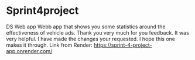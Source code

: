 # Sprint4project
DS Web app 
Webb app that shows you some statistics around the effectiveness of vehicle ads.
Thank you very much for you feedback. It was very helpful. I have made the changes your requested. I hope this one makes it through.
Link from Render:
https://sprint-4-project-app.onrender.com/
